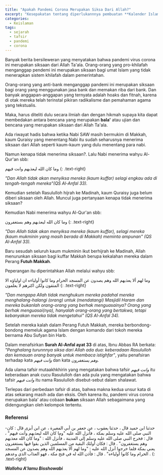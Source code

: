 ```yaml
---
title: "Apakah Pandemi Corona Merupakan Siksa Dari Allah?"
excerpt: "Kesepakatan tentang diperlukannnya pembuatan **Kalender Islam**"
categories:
  - Keislaman
tags:
  - sejarah
  - tafsir
  - pandemi
  - corona
---
```


Banyak berita bersileweran yang menyatakan bahwa pandemi virus corona ini merupakan siksaan dari Allah Ta'ala. Orang-orang yang pro-khilafah menganggap pendemi ini merupakan siksaan bagi umat Islam yang tidak menerapkan sistem khilafah dalam pemerintahan. 

Orang-orang yang anti-bank menganggap pandemi ini merupakan siksaan bagi orang yang menggunakan jasa bank dan memakan riba dari bank. Dan banyak anggapan-anggapan yang ternyata adalah hoaks dan fitnah, karena di otak mereka telah terinstal pikiran radikalisme dan pemahaman agama yang tekstualis.

Maka, harus diteliti dulu secara ilmiah dan dengan hikmah supaya kita dapat membedakan antara bencana yang merupakan **bala'** atau ujian dan bencana yang merupakan siksaan dari Allah Ta'ala.

Ada riwayat hadis bahwa ketika Nabi SAW masih bermukim di Makkah, kaum Quraisy yang menentang Nabi itu sudah seharusnya menerima siksaan dari Allah seperti kaum-kaum yang dulu menentang para nabi.

Namun kenapa tidak menerima siksaan?. Lalu Nabi menerima wahyu Al-Qur'an sbb:

وما كان الله ليعذبهم وانت فيهم
{: .text-right}

_"Dan Allah tidak akan menyiksa mereka (kaum kuffar) selagi engkau ada di tengah-tengah mereka"(QS Al-Anfal 33)._

Kemudian setelah Rasululloh hijrah ke Madinah, kaum Quraisy juga belum diberi siksaan oleh Allah. Muncul juga pertanyaan kenapa tidak menerima siksaan?

Kemudian Nabi menerima wahyu Al-Qur'an sbb:

وما كان الله ليعذبهم وهم بستغفرون
{: .text-right}

_"Dan Allah tidak akan menyiksa mereka (kaum kuffar), selagi mereka (kaum mukminin yang masih berada di Makkah) meminta ampunan" (QS Al-Anfal 33)._

Baru sesudah seluruh kaum mukminin ikut berhijrah ke Madinah, Allah menurunkan siksaan bagi kuffar Makkah berupa kekalahan mereka dalam Perang **Futuh Makkah**.

Peperangan itu diperintahkan Allah melalui wahyu sbb:

وما لهم ألا يعذبهم الله وهم يصدون عن المسجد الحرام وما كانوا أولياءه ان اولياؤه الا المتقون ولكن اكثرهم لا يعلمون
{: .text-right}

_"Dan mengapa Allah tidak menghukum mereka padahal mereka menghalang-halangi (orang) untuk (mendatangi) Masjidil Haram dan mereka bukanlah orang-orang yang berhak menguasainya? Orang yang berhak menguasai(nya), hanyalah orang-orang yang bertakwa, tetapi kebanyakan mereka tidak mengetahui" (QS Al-Anfal 34)._

Setelah mereka kalah dalam Perang Futuh Makkah, mereka berbondong-bondong memeluk agama Islam dengan komando dari tokoh mereka bernama Abu Sufyan bin Harb.

Dalam menafsirkan **Surah Al-Anfal ayat 33** di atas, Ibnu Abbas RA berkata: _"Penghalang turunnnya siksa dari Allah ada dua: keberadaan Rasululloh dan kemauan orang banyak untuk membaca istighfar"_, yaitu penafsiran terhadap kata _وانت فيهم_ dan kata _وهم يستغفرون_. 

Ada ulama tafsir mutaakhkhirin yang mengatakan bahwa tafsir _وانت فيهم_ itu keberadaan anak cucu Rasululloh dan ada pula yang mengatakan bahwa tafsir _وانت فيهم_ itu nama Rasululloh disebut-sebut dalam shalawat.

Terlepas dari perbedaan tafsir di atas, bahwa makna kedua unsur kata di atas sekarang masih ada dan eksis. Oleh karena itu, pandemi virus corona merupakan bala' atau cobaan **bukan** siksaan Allah sebagaimana yang didengungkan oleh kelompok tertentu.

### Referensi

 -حدثنا ابن حميد قال ، حدثنا يعقوب ، عن جعفر بن أبي المغيرة ، عن ابن أبزى قال : كان النبي صلى الله عليه وسلم بمكة ، فأنزل الله عليه "وما كان الله ليعذبهم وأنت فيهم" ، قال : فخرج النبي صلى الله عليه وسلم إلى المدينة ، فأنزل الله : "وما كان الله معذبهم وهم يستغفرون" . قال : فكان أولئك البقية من المسلمين الذين بقوا فيها يستغفرون يعني بمكة فلما خرجوا أنزل الله عليه : "وما لهم ألا يعذبهم الله وهم يصدون عن المسجد الحرام وما كانوا أولياءه" . قال : فأذن الله له في فتح مكة ، فهو العذاب الذي وعدهم .
{: .text-right}

**_Wallohu A'lamu Bisshowabi_**
